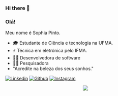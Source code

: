 ### Hi there 👋

<!--
**sophiapinto/sophiapinto** is a ✨ _special_ ✨ repository because its `README.md` (this file) appears on your GitHub profile.

Here are some ideas to get you started:

- 🔭 I’m currently working on ...
- 🌱 I’m currently learning ...
- 👯 I’m looking to collaborate on ...
- 🤔 I’m looking for help with ...
- 💬 Ask me about ...
- 📫 How to reach me: ...
- 😄 Pronouns: ...
- ⚡ Fun fact: ...
-->


### Olá!

Meu nome é Sophia Pinto.

- 🎓 Estudante de Ciência e tecnologia na UFMA.
- ⚡ Técnica em eletrônica pelo IFMA.
- 👩‍💻 Desenvolvedora de software
- 👩‍🔬 Pesquisadora 
- "Acredite na beleza dos seus sonhos."

[![Linkedin](https://img.shields.io/badge/-LinkedIn-blue?style=flat&logo=Linkedin&logoColor=white)](https://https://www.linkedin.com/in/sarah-sophia-pinto-9031081a9)
[![Github](https://img.shields.io/badge/-Github-black?style=flat&logo=github&logoColor=white/)](https://github.com/sophiapinto)
[![Instagram](https://img.shields.io/badge/-Instagram-c14438?style=flat&logo=Instagram&logoColor=white)](https://instagram.com/yllionpontocom?igshid=gek3ee8mi8qb)

<p align="center"> 
 <a><img src="https://github.com/sophiapinto/SarahSophiaPinto/blob/master/capa.jpeg"/></a>
</p> 

